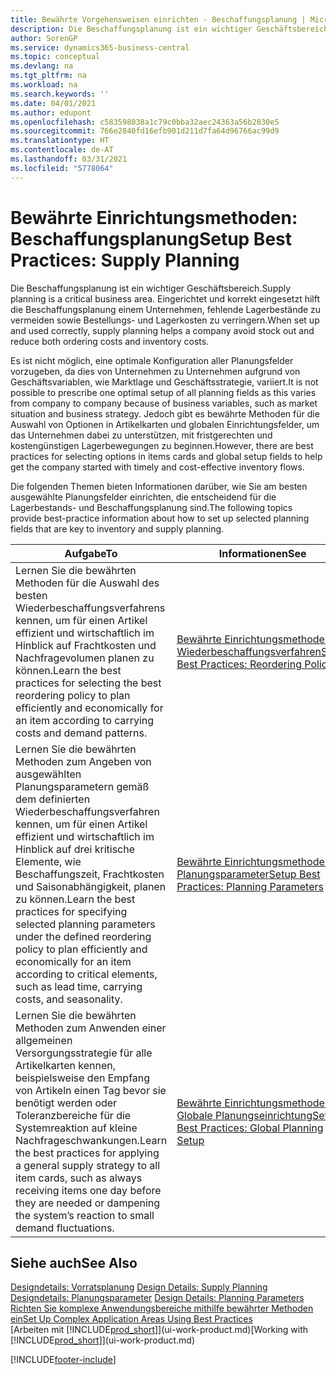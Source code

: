 ```yaml
---
title: Bewährte Vorgehensweisen einrichten - Beschaffungsplanung | Microsoft Docs
description: Die Beschaffungsplanung ist ein wichtiger Geschäftsbereich. Eingerichtet und korrekt eingesetzt hilft die Beschaffungsplanung einem Unternehmen, fehlende Lagerbestände zu vermeiden sowie Bestellungs- und Lagerkosten zu verringern.
author: SorenGP
ms.service: dynamics365-business-central
ms.topic: conceptual
ms.devlang: na
ms.tgt_pltfrm: na
ms.workload: na
ms.search.keywords: ''
ms.date: 04/01/2021
ms.author: edupont
ms.openlocfilehash: c583598038a1c79c0bba32aec24363a56b2830e5
ms.sourcegitcommit: 766e2840fd16efb901d211d7fa64d96766ac99d9
ms.translationtype: HT
ms.contentlocale: de-AT
ms.lasthandoff: 03/31/2021
ms.locfileid: "5778064"
---
```

# <a name="setup-best-practices-supply-planning"></a><span data-ttu-id="9b72e-104">Bewährte Einrichtungsmethoden: Beschaffungsplanung</span><span class="sxs-lookup"><span data-stu-id="9b72e-104">Setup Best Practices: Supply Planning</span></span>
<span data-ttu-id="9b72e-105">Die Beschaffungsplanung ist ein wichtiger Geschäftsbereich.</span><span class="sxs-lookup"><span data-stu-id="9b72e-105">Supply planning is a critical business area.</span></span> <span data-ttu-id="9b72e-106">Eingerichtet und korrekt eingesetzt hilft die Beschaffungsplanung einem Unternehmen, fehlende Lagerbestände zu vermeiden sowie Bestellungs- und Lagerkosten zu verringern.</span><span class="sxs-lookup"><span data-stu-id="9b72e-106">When set up and used correctly, supply planning helps a company avoid stock out and reduce both ordering costs and inventory costs.</span></span>  

 <span data-ttu-id="9b72e-107">Es ist nicht möglich, eine optimale Konfiguration aller Planungsfelder vorzugeben, da dies von Unternehmen zu Unternehmen aufgrund von Geschäftsvariablen, wie Marktlage und Geschäftsstrategie, variiert.</span><span class="sxs-lookup"><span data-stu-id="9b72e-107">It is not possible to prescribe one optimal setup of all planning fields as this varies from company to company because of business variables, such as market situation and business strategy.</span></span> <span data-ttu-id="9b72e-108">Jedoch gibt es bewährte Methoden für die Auswahl von Optionen in Artikelkarten und globalen Einrichtungsfelder, um das Unternehmen dabei zu unterstützen, mit fristgerechten und kostengünstigen Lagerbewegungen zu beginnen.</span><span class="sxs-lookup"><span data-stu-id="9b72e-108">However, there are best practices for selecting options in items cards and global setup fields to help get the company started with timely and cost-effective inventory flows.</span></span>  

 <span data-ttu-id="9b72e-109">Die folgenden Themen bieten Informationen darüber, wie Sie am besten ausgewählte Planungsfelder einrichten, die entscheidend für die Lagerbestands- und Beschaffungsplanung sind.</span><span class="sxs-lookup"><span data-stu-id="9b72e-109">The following topics provide best-practice information about how to set up selected planning fields that are key to inventory and supply planning.</span></span>  

|<span data-ttu-id="9b72e-110">**Aufgabe**</span><span class="sxs-lookup"><span data-stu-id="9b72e-110">**To**</span></span>|<span data-ttu-id="9b72e-111">**Informationen**</span><span class="sxs-lookup"><span data-stu-id="9b72e-111">**See**</span></span>|  
|------------|-------------|  
|<span data-ttu-id="9b72e-112">Lernen Sie die bewährten Methoden für die Auswahl des besten Wiederbeschaffungsverfahrens kennen, um für einen Artikel effizient und wirtschaftlich im Hinblick auf Frachtkosten und Nachfragevolumen planen zu können.</span><span class="sxs-lookup"><span data-stu-id="9b72e-112">Learn the best practices for selecting the best reordering policy to plan efficiently and economically for an item according to carrying costs and demand patterns.</span></span>|[<span data-ttu-id="9b72e-113">Bewährte Einrichtungsmethoden: Wiederbeschaffungsverfahren</span><span class="sxs-lookup"><span data-stu-id="9b72e-113">Setup Best Practices: Reordering Policies</span></span>](setup-best-practices-reordering-policies.md)|  
|<span data-ttu-id="9b72e-114">Lernen Sie die bewährten Methoden zum Angeben von ausgewählten Planungsparametern gemäß dem definierten Wiederbeschaffungsverfahren kennen, um für einen Artikel effizient und wirtschaftlich im Hinblick auf drei kritische Elemente, wie Beschaffungszeit, Frachtkosten und Saisonabhängigkeit, planen zu können.</span><span class="sxs-lookup"><span data-stu-id="9b72e-114">Learn the best practices for specifying selected planning parameters under the defined reordering policy to plan efficiently and economically for an item according to critical elements, such as lead time, carrying costs, and seasonality.</span></span>|[<span data-ttu-id="9b72e-115">Bewährte Einrichtungsmethoden: Planungsparameter</span><span class="sxs-lookup"><span data-stu-id="9b72e-115">Setup Best Practices: Planning Parameters</span></span>](setup-best-practices-planning-parameters.md)|  
|<span data-ttu-id="9b72e-116">Lernen Sie die bewährten Methoden zum Anwenden einer allgemeinen Versorgungsstrategie für alle Artikelkarten kennen, beispielsweise den Empfang von Artikeln einen Tag bevor sie benötigt werden oder Toleranzbereiche für die Systemreaktion auf kleine Nachfrageschwankungen.</span><span class="sxs-lookup"><span data-stu-id="9b72e-116">Learn the best practices for applying a general supply strategy to all item cards, such as always receiving items one day before they are needed or dampening the system’s reaction to small demand fluctuations.</span></span>|[<span data-ttu-id="9b72e-117">Bewährte Einrichtungsmethoden: Globale Planungseinrichtung</span><span class="sxs-lookup"><span data-stu-id="9b72e-117">Setup Best Practices: Global Planning Setup</span></span>](setup-best-practices-global-planning-setup.md)|  

## <a name="see-also"></a><span data-ttu-id="9b72e-118">Siehe auch</span><span class="sxs-lookup"><span data-stu-id="9b72e-118">See Also</span></span>  
 <span data-ttu-id="9b72e-119">[Designdetails: Vorratsplanung](design-details-supply-planning.md) </span><span class="sxs-lookup"><span data-stu-id="9b72e-119">[Design Details: Supply Planning](design-details-supply-planning.md) </span></span>  
 <span data-ttu-id="9b72e-120">[Designdetails: Planungsparameter](design-details-planning-parameters.md) </span><span class="sxs-lookup"><span data-stu-id="9b72e-120">[Design Details: Planning Parameters](design-details-planning-parameters.md) </span></span>  
 [<span data-ttu-id="9b72e-121">Richten Sie komplexe Anwendungsbereiche mithilfe bewährter Methoden ein</span><span class="sxs-lookup"><span data-stu-id="9b72e-121">Set Up Complex Application Areas Using Best Practices</span></span>](set-up-complex-application-areas-using-best-practices.md)  
 <span data-ttu-id="9b72e-122">[Arbeiten mit [!INCLUDE[prod_short](includes/prod_short.md)]](ui-work-product.md)</span><span class="sxs-lookup"><span data-stu-id="9b72e-122">[Working with [!INCLUDE[prod_short](includes/prod_short.md)]](ui-work-product.md)</span></span>


[!INCLUDE[footer-include](includes/footer-banner.md)]